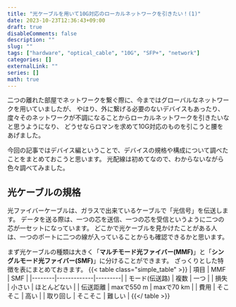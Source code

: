 ```yaml
--- 
title: "光ケーブルを用いて10G対応のローカルネットワークを引きたい！(1)"
date: 2023-10-23T12:36:43+09:00
draft: true
disableComments: false
description: ""
slug: ""
tags: ["hardware", "optical_cable", "10G", "SFP+", "network"]
categories: []
externalLink: ""
series: []
math: true
---
```


二つの離れた部屋でネットワークを繋ぐ際に、今まではグローバルなネットワークを用いていましたが、
やはり、外に繋げる必要のないデバイスもあったり、度々そのネットワークが不調になることからローカルネットワークを引きたいなと思うようになり、
どうせならロマンを求めて10G対応のものを引こうと腰をあげました。

今回の記事ではデバイス編ということで、デバイスの規格や構成について調べたことをまとめておこうと思います。
光配線は初めてなので、わからないながら色々調べてみました。

## 光ケーブルの規格

光ファイバーケーブルは、ガラスで出来ているケーブルで「光信号」を伝送します。
データを送る際は、一つの芯を送信、一つの芯を受信というように二つの芯が一セットになっています。
どこかで光ケーブルを見かけたことがある人は、一つのポートに二つの線が入っていることからも確認できるかと思います。

まず光ケーブルの種類は大きく「**マルチモード光ファイバー(MMF)**」と「**シングルモード光ファイバー(SMF)**」に分けることができます。
ざっくりとした特徴を表にまとめておきます。
{{< table class="simple_table" >}}
| 項目 | MMF | SMF |
|--------|-------------|---------|
| モード(伝送路) | 複数 | 一つ |
| 損失 | 小さい | ほとんどない |
| 伝送距離 | maxで550 m | maxで70 km |
| 費用 | そこそこ | 高い |
| 取り回し | そこそこ | 難しい |
{{</ table >}}
